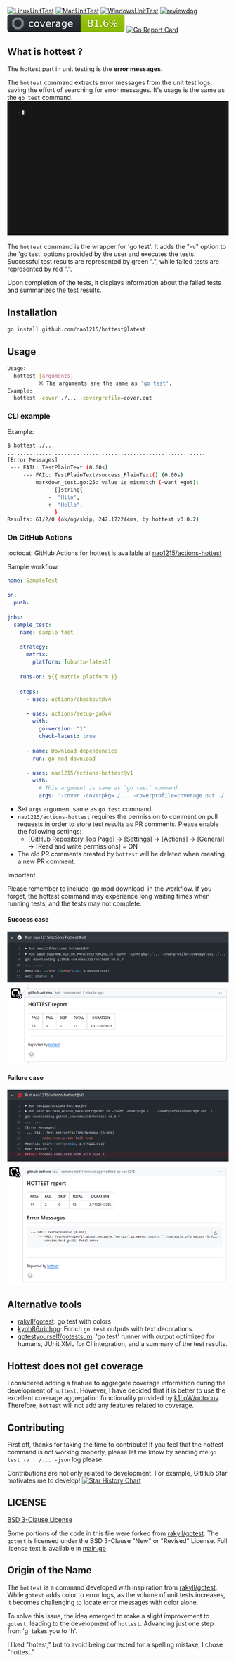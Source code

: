[![LinuxUnitTest](https://github.com/nao1215/hottest/actions/workflows/linux_test.yml/badge.svg)](https://github.com/nao1215/hottest/actions/workflows/linux_test.yml)
[![MacUnitTest](https://github.com/nao1215/hottest/actions/workflows/mac_test.yml/badge.svg)](https://github.com/nao1215/hottest/actions/workflows/mac_test.yml)
[![WindowsUnitTest](https://github.com/nao1215/hottest/actions/workflows/windows_test.yml/badge.svg)](https://github.com/nao1215/hottest/actions/workflows/windows_test.yml)
[![reviewdog](https://github.com/nao1215/hottest/actions/workflows/reviewdog.yml/badge.svg)](https://github.com/nao1215/hottest/actions/workflows/reviewdog.yml)
![Coverage](https://raw.githubusercontent.com/nao1215/octocovs-central-repo/main/badges/nao1215/hottest/coverage.svg)
[![Go Report Card](https://goreportcard.com/badge/github.com/nao1215/hottest)](https://goreportcard.com/report/github.com/nao1215/hottest)
## What is hottest ?
The hottest part in unit testing is the **error messages**.
  
The `hottest` command extracts error messages from the unit test logs, saving the effort of searching for error messages.  It's usage is the same as the `go test` command. 
![example](./doc/image/demo.gif)

The `hottest` command is the wrapper for 'go test'. It adds the "-v" option to the 'go test' options provided by the user and executes the tests. Successful test results are represented by green ".", while failed tests are represented by red ".".
  
Upon completion of the tests, it displays information about the failed tests and summarizes the test results.


## Installation
```bash
go install github.com/nao1215/hottest@latest
```

## Usage
```bash
Usage:
  hottest [arguments]
          ※ The arguments are the same as 'go test'.
Example:
  hottest -cover ./... -coverprofile=cover.out
```

### CLI example
Example:
```bash
$ hottest ./...
...............................................................
[Error Messages]
 --- FAIL: TestPlainText (0.00s)
     --- FAIL: TestPlainText/success_PlainText() (0.00s)
         markdown_test.go:25: value is mismatch (-want +got):
               []string{
             -  "Hllo",
             +  "Hello",
               }
Results: 61/2/0 (ok/ng/skip, 242.172244ms, by hottest v0.0.2)
```

### On GitHub Actions
:octocat: GitHub Actions for hottest is available at [nao1215/actions-hottest](https://github.com/nao1215/actions-hottest)

Sample workflow:
```yml
name: SampleTest

on:
  push:

jobs:
  sample_test:
    name: sample test

    strategy:
      matrix:
        platform: [ubuntu-latest]

    runs-on: ${{ matrix.platform }}

    steps:
      - uses: actions/checkout@v4

      - uses: actions/setup-go@v4
        with:
          go-version: "1"
          check-latest: true

      - name: Download dependencies
        run: go mod download

      - uses: nao1215/actions-hottest@v1
        with:
          # This argument is same as `go test` command.
          args: '-cover -coverpkg=./... -coverprofile=coverage.out ./...'
```

- Set `args` argument same as `go test` command.  
- `nao1215/actions-hottest` requires the permission to comment on pull requests in order to store test results as PR comments. Please enable the following settings:
  - [GitHub Repository Top Page] -> [Settings] -> [Actions] -> [General] -> [Read and write permissions] = ON
- The old PR comments created by `hottest` will be deleted when creating a new PR comment.

> [!IMPORTANT]  
> Please remember to include 'go mod download' in the workflow. If you forget, the hottest command may experience long waiting times when running tests, and the tests may not complete.
  
#### Success case
![success](doc/image/success2.png)
![github-actions-success](doc/image/github_actions_success.png)

#### Failure case
![failure](doc/image/fail2.png)
![github-actions-fail](doc/image/github_actions_fail.png)

## Alternative tools
- [rakyll/gotest](https://github.com/rakyll/gotest): go test with colors
- [kyoh86/richgo](https://github.com/kyoh86/richgo): Enrich `go test` outputs with text decorations.
- [gotestyourself/gotestsum](https://github.com/gotestyourself/gotestsum): 'go test' runner with output optimized for humans, JUnit XML for CI integration, and a summary of the test results.

## Hottest does not get coverage
I considered adding a feature to aggregate coverage information during the development of `hottest`. However, I have decided that it is better to use the excellent coverage aggregation functionality provided by [k1LoW/octocov](https://github.com/k1LoW/octocov). Therefore, `hottest` will not add any features related to coverage.

## Contributing
First off, thanks for taking the time to contribute! If you feel that the hottest command is not working properly, please let me know by sending me `go test -v . /... -json` log please.
  
Contributions are not only related to development. For example, GitHub Star motivates me to develop!
[![Star History Chart](https://api.star-history.com/svg?repos=nao1215/hottest&type=Date)](https://star-history.com/#nao1215/hottest&Date)



## LICENSE
[BSD 3-Clause License](./LICENSE)
  
Some portions of the code in this file were forked from [rakyll/gotest](https://github.com/rakyll/gotest). The `gotest` is licensed under the BSD 3-Clause "New" or "Revised" License. Full license text is available in [main.go](./main.go)

## Origin of the Name
The `hottest` is a command developed with inspiration from [rakyll/gotest](https://github.com/rakyll/gotest). While `gotest` adds color to error logs, as the volume of unit tests increases, it becomes challenging to locate error messages with color alone.

To solve this issue, the idea emerged to make a slight improvement to `gotest`, leading to the development of `hottest`. Advancing just one step from 'g' takes you to 'h'.   
  
I liked "hotest," but to avoid being corrected for a spelling mistake, I chose "hottest."
